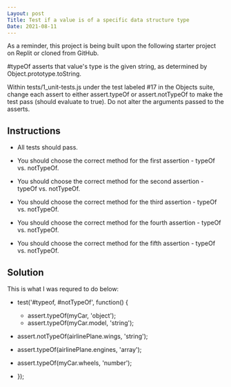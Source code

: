 ```yaml
---
Layout: post
Title: Test if a value is of a specific data structure type
Date: 2021-08-11
---
```


As a reminder, this project is being built upon the following starter project on Replit or cloned from GitHub.

#typeOf asserts that value's type is the given string, as determined by Object.prototype.toString.

Within tests/1_unit-tests.js under the test labeled #17 in the Objects suite, change each assert to either assert.typeOf or assert.notTypeOf to make the test pass (should evaluate to true). Do not alter the arguments passed to the asserts.

## Instructions

- All tests should pass.

- You should choose the correct method for the first assertion - typeOf vs. notTypeOf.

- You should choose the correct method for the second assertion - typeOf vs. notTypeOf.

- You should choose the correct method for the third assertion - typeOf vs. notTypeOf.

- You should choose the correct method for the fourth assertion - typeOf vs. notTypeOf.

- You should choose the correct method for the fifth assertion - typeOf vs. notTypeOf.

## Solution

This is what I was requred to do below:

- test('#typeof, #notTypeOf', function() {

  - assert.typeOf(myCar, 'object');
  - assert.typeOf(myCar.model, 'string');

- assert.notTypeOf(airlinePlane.wings, 'string');
- assert.typeOf(airlinePlane.engines, 'array');
- assert.typeOf(myCar.wheels, 'number');
- });
